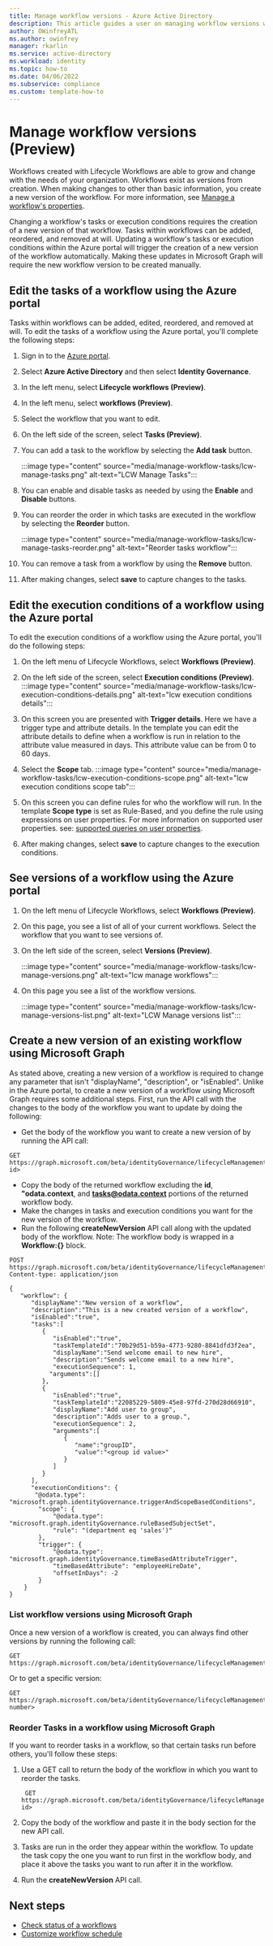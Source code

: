 ```yaml
---
title: Manage workflow versions - Azure Active Directory
description: This article guides a user on managing workflow versions with Lifecycle Workflows
author: OWinfreyATL
ms.author: owinfrey
manager: rkarlin
ms.service: active-directory
ms.workload: identity
ms.topic: how-to 
ms.date: 04/06/2022
ms.subservice: compliance
ms.custom: template-how-to 
---
```


# Manage workflow versions (Preview)

Workflows created with Lifecycle Workflows are able to grow and change with the needs of your organization. Workflows exist as versions from creation. When making changes to other than basic information, you create a new version of the workflow. For more information, see  [Manage a workflow's properties](manage-workflow-properties.md).

Changing a workflow's tasks or execution conditions requires the creation of a new version of that workflow. Tasks within workflows can be added, reordered, and removed at will. Updating a workflow's tasks or execution conditions within the Azure portal will trigger the creation of a new version of the workflow automatically. Making these updates in Microsoft Graph will require the new workflow version to be created manually.


## Edit the tasks of a workflow using the Azure portal


Tasks within workflows can be added, edited, reordered, and removed at will. To edit the tasks of a workflow using the Azure portal, you'll complete the following steps:

1. Sign in to the [Azure portal](https://portal.azure.com).

1. Select **Azure Active Directory** and then select **Identity Governance**. 

1. In the left menu, select **Lifecycle workflows (Preview)**. 

1. In the left menu, select **workflows (Preview)**.

1. Select the workflow that you want to edit.

1. On the left side of the screen, select **Tasks (Preview)**.

1. You can add a task to the workflow by selecting the **Add task** button.

    :::image type="content" source="media/manage-workflow-tasks/lcw-manage-tasks.png" alt-text="LCW Manage Tasks":::

1. You can enable and disable tasks as needed by using the **Enable** and **Disable** buttons.

1. You can reorder the order in which tasks are executed in the workflow by selecting the **Reorder** button.

    :::image type="content" source="media/manage-workflow-tasks/lcw-manage-tasks-reorder.png" alt-text="Reorder tasks workflow":::

1. You can remove a task from a workflow by using the **Remove** button.       

1. After making changes, select **save** to capture changes to the tasks.


## Edit the execution conditions of a workflow using the Azure portal

To edit the execution conditions of a workflow using the Azure portal, you'll do the following steps:


1. On the left menu of Lifecycle Workflows, select **Workflows (Preview)**.

1. On the left side of the screen, select **Execution conditions (Preview)**.
    :::image type="content" source="media/manage-workflow-tasks/lcw-execution-conditions-details.png" alt-text="lcw execution conditions details":::

1. On this screen you are presented with **Trigger details**. Here we have a trigger type and attribute details. In the template you can edit the attribute details to define when a workflow is run in relation to the attribute value measured in days. This attribute value can be from 0 to 60 days.
    

1. Select the **Scope** tab.
    :::image type="content" source="media/manage-workflow-tasks/lcw-execution-conditions-scope.png" alt-text="lcw execution conditions scope tab":::

1. On this screen you can define rules for who the workflow will run. In the template **Scope type** is set as Rule-Based, and you define the rule using expressions on user properties. For more information on supported user properties. see: [supported queries on user properties](/graph/aad-advanced-queries#user-properties).

1. After making changes, select **save** to capture changes to the execution conditions.


## See versions of a workflow using the Azure portal

1. On the left menu of Lifecycle Workflows, select **Workflows (Preview)**.

1. On this page, you see a list of all of your current workflows. Select the workflow that you want to see versions of.
 
1. On the left side of the screen, select **Versions (Preview)**.

    :::image type="content" source="media/manage-workflow-tasks/lcw-manage-versions.png" alt-text="lcw manage workflows":::

1. On this page you see a list of the workflow versions.    

    :::image type="content" source="media/manage-workflow-tasks/lcw-manage-versions-list.png" alt-text="LCW Manage versions list":::


## Create a new version of an existing workflow using Microsoft Graph

As stated above, creating a new version of a workflow is required to change any parameter that isn't "displayName", "description", or "isEnabled". Unlike in the Azure portal, to create a new version of a workflow using Microsoft Graph requires some additional steps. First, run the API call with the changes to the body of the workflow you want to update by doing the following:

- Get the body of the workflow you want to create a new version of by running the API call:
```http
GET https://graph.microsoft.com/beta/identityGovernance/lifecycleManagement/workflows/<workflow id>
```
- Copy the body of the returned workflow excluding the **id**, **"odata.context**, and **tasks@odata.context** portions of the returned workflow body. 
- Make the changes in tasks and execution conditions you want for the new version of the workflow.
- Run the following **createNewVersion** API call along with the updated body of the workflow. Note: The workflow body is wrapped in a **Workflow:{}** block.
```http
POST https://graph.microsoft.com/beta/identityGovernance/lifecycleManagement/workflows/<id>/createNewVersion
Content-type: application/json

{
   "workflow": {
      "displayName":"New version of a workflow",
      "description":"This is a new created version of a workflow",
      "isEnabled":"true",
      "tasks":[
         {
            "isEnabled":"true",
            "taskTemplateId":"70b29d51-b59a-4773-9280-8841dfd3f2ea",
            "displayName":"Send welcome email to new hire",
            "description":"Sends welcome email to a new hire",
            "executionSequence": 1,
           "arguments":[]
         },
         {
            "isEnabled":"true",
            "taskTemplateId":"22085229-5809-45e8-97fd-270d28d66910",
            "displayName":"Add user to group",
            "description":"Adds user to a group.",
            "executionSequence": 2,
            "arguments":[
               {
                  "name":"groupID",
                  "value":"<group id value>"
               }
            ]
         }
      ],
      "executionConditions": {
       "@odata.type": "microsoft.graph.identityGovernance.triggerAndScopeBasedConditions",
        "scope": {
            "@odata.type": "microsoft.graph.identityGovernance.ruleBasedSubjectSet",
            "rule": "(department eq 'sales')"
        },
        "trigger": {
            "@odata.type": "microsoft.graph.identityGovernance.timeBasedAttributeTrigger",
            "timeBasedAttribute": "employeeHireDate",
            "offsetInDays": -2
        }
    }  
} 
```


### List workflow versions using Microsoft Graph

Once a new version of a workflow is created, you can always find other versions by running the following call:
```http
GET https://graph.microsoft.com/beta/identityGovernance/lifecycleManagement/workflows/<id>/versions
```
Or to get a specific version:

```http
GET https://graph.microsoft.com/beta/identityGovernance/lifecycleManagement/workflows/<id>/versions/<version number> 
```

### Reorder Tasks in a workflow using Microsoft Graph

If you want to reorder tasks in a workflow, so that certain tasks run before others, you'll follow these steps:
 1. Use a GET call to return the body of the workflow in which you want to reorder the tasks. 
     ```http
      GET https://graph.microsoft.com/beta/identityGovernance/lifecycleManagement/workflows/<workflow id>
     ```
 1. Copy the body of the workflow and paste it in the body section for the new API call.
 
 1. Tasks are run in the order they appear within the workflow. To update the task copy the one you want to run first in the workflow body, and place it above the tasks you want to run after it in the workflow.
 
 1. Run the **createNewVersion** API call.
 


## Next steps


- [Check status of a workflows](check-status-workflow.md)
- [Customize workflow schedule](customize-workflow-schedule.md)
